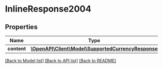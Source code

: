 # InlineResponse2004

## Properties
Name | Type | Description | Notes
------------ | ------------- | ------------- | -------------
**content** | [**\OpenAPI\Client\Model\SupportedCurrencyResponse**](SupportedCurrencyResponse.md) |  | [optional] 

[[Back to Model list]](../README.md#documentation-for-models) [[Back to API list]](../README.md#documentation-for-api-endpoints) [[Back to README]](../README.md)


